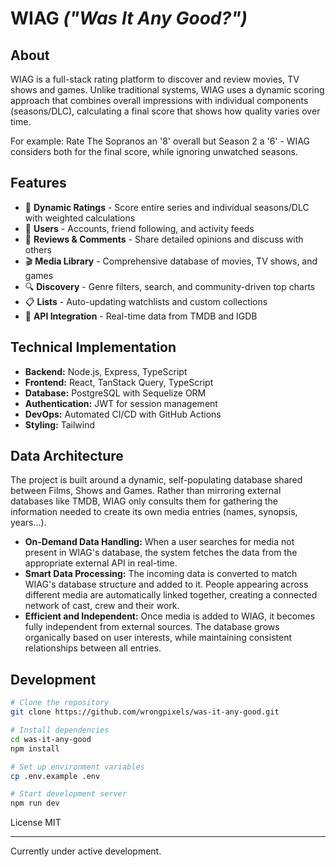 # WIAG <i>("Was It Any Good?")</i>

## About

WIAG is a full-stack rating platform to discover and review movies, TV shows and games. Unlike traditional systems, WIAG uses a dynamic scoring approach that combines overall impressions with individual components (seasons/DLC), calculating a final score that shows how quality varies over time.

For example: Rate The Sopranos an '8' overall but Season 2 a '6' - WIAG considers both for the final score, while ignoring unwatched seasons.

## Features

- 🎯 **Dynamic Ratings** - Score entire series and individual seasons/DLC with weighted calculations
- 👤 **Users** - Accounts, friend following, and activity feeds
- 📝 **Reviews & Comments** - Share detailed opinions and discuss with others
- 🎬 **Media Library** - Comprehensive database of movies, TV shows, and games
- 🔍 **Discovery** - Genre filters, search, and community-driven top charts
- 📋 **Lists** - Auto-updating watchlists and custom collections
- 🔄 **API Integration** - Real-time data from TMDB and IGDB

## Technical Implementation

- **Backend:** Node.js, Express, TypeScript
- **Frontend:** React, TanStack Query, TypeScript
- **Database:** PostgreSQL with Sequelize ORM
- **Authentication:** JWT for session management
- **DevOps:** Automated CI/CD with GitHub Actions
- **Styling:** Tailwind

## Data Architecture

The project is built around a dynamic, self-populating database shared between Films, Shows and Games. Rather than mirroring external databases like TMDB, WIAG only consults them for gathering the information needed to create its own media entries (names, synopsis, years…).

- **On-Demand Data Handling:** When a user searches for media not present in WIAG's database, the system fetches the data from the appropriate external API in real-time.
- **Smart Data Processing:** The incoming data is converted to match WIAG's database structure and added to it. People appearing across different media are automatically linked together, creating a connected network of cast, crew and their work.
- **Efficient and Independent:** Once media is added to WIAG, it becomes fully independent from external sources. The database grows organically based on user interests, while maintaining consistent relationships between all entries.

## Development

```bash
# Clone the repository
git clone https://github.com/wrongpixels/was-it-any-good.git

# Install dependencies
cd was-it-any-good
npm install

# Set up environment variables
cp .env.example .env

# Start development server
npm run dev
```

License
MIT

---

Currently under active development.
